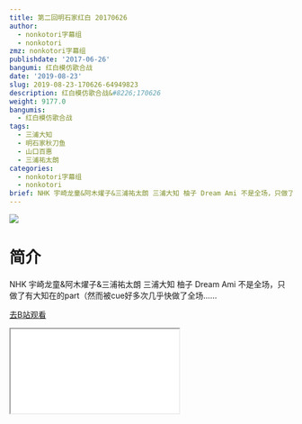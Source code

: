 ```yaml
---
title: 第二回明石家红白 20170626
author:
  - nonkotori字幕组
  - nonkotori
zmz: nonkotori字幕组
publishdate: '2017-06-26'
bangumi: 红白模仿歌合战
date: '2019-08-23'
slug: 2019-08-23-170626-64949823
description: 红白模仿歌合战&#8226;170626
weight: 9177.0
bangumis:
  - 红白模仿歌合战
tags:
  - 三浦大知
  - 明石家秋刀鱼
  - 山口百惠
  - 三浦祐太朗
categories:
  - nonkotori字幕组
  - nonkotori
brief: NHK 宇崎龙童&阿木燿子&三浦祐太朗 三浦大知 柚子 Dream Ami 不是全场，只做了有大知在的part（然而被cue好多次几乎快做了全场……
---
```

![](https://raw.githubusercontent.com/tcgriffith/owaraisite/master/static/tmpimg/aa0ecd996acb9e0756d155f1466ea3eb4d71e1d3.jpg.480.jpg)
# 简介  
NHK
宇崎龙童&阿木燿子&三浦祐太朗
三浦大知
柚子
Dream Ami
不是全场，只做了有大知在的part（然而被cue好多次几乎快做了全场……  

[去B站观看](https://www.bilibili.com/video/av64949823/)
<div class ="resp-container"><iframe class="testiframe" src="//player.bilibili.com/player.html?aid=64949823"", scrolling="no", allowfullscreen="true" > </iframe></div> 
